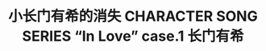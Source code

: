 ---
logo: images/music/小长门有希的消失CHARACTERSONGSERIESInLovecase1长门有希.jpg
title: 小长门有希的消失 CHARACTER SONG SERIES “In Love” case.1 长门有希
subTitle: 暂无资源，如果你拥有该资源，可点击此处向我们提交反馈

category: 音乐

hasResource: false
---
